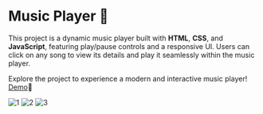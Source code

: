 # Music Player 🎵

This project is a dynamic music player built with **HTML**, **CSS**, and **JavaScript**, featuring play/pause controls and a responsive UI. Users can click on any song to view its details and play it seamlessly within the music player.

Explore the project to experience a modern and interactive music player! [Demo](https://parniankarimian.github.io/MusicPlayer/)🚀

![1](https://github.com/user-attachments/assets/cc6d5446-ffbf-47d4-a743-207730d1f790)
![2](https://github.com/user-attachments/assets/952f8b2e-f052-48bf-9869-568a6e8b97dc)
![3](https://github.com/user-attachments/assets/c56aa7e0-a8c8-467a-98e5-bd6b00946383)
